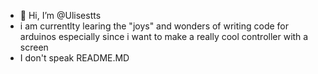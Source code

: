 - 👋 Hi, I’m @Ulisestts
- i am currentlty learing the "joys" and wonders of writing code for arduinos especially since i want to make a really cool controller with a screen
- I don't speak README.MD
